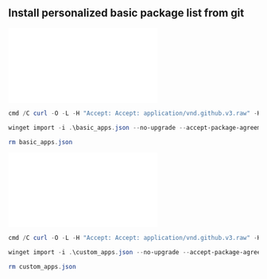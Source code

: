 ## Install personalized basic package list from git

![basic_apps.json](../../artifacts/winget/basic_apps.json)

``` powershell
cmd /C curl -O -L -H "Accept: Accept: application/vnd.github.v3.raw" -H "Authorization: Bearer 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" https://api.github.com/repos/jhomen368/home-docs/contents/windows/files/basic_apps.json

winget import -i .\basic_apps.json --no-upgrade --accept-package-agreements --accept-source-agreements

rm basic_apps.json
```


![custom_apps.json](../../artifacts/winget/custom_apps.json)

``` powershell
cmd /C curl -O -L -H "Accept: Accept: application/vnd.github.v3.raw" -H "Authorization: Bearer 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" https://api.github.com/repos/jhomen368/home-docs/contents/windows/files/custom_apps.json

winget import -i .\custom_apps.json --no-upgrade --accept-package-agreements --accept-source-agreements

rm custom_apps.json
```

